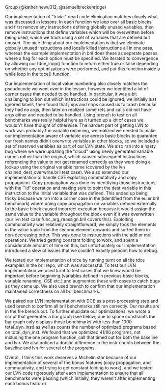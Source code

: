 Group (@katherinewu312, @samuelbreckenridge)

Our implementation of "trivial" dead code elimination matches closely what was discussed in lessons. In each
function we loop over all basic blocks and first remove any instructions defining globally unused variables, then
remove instructions that define variables which will be overwritten before being used, which we track using a set of
variables that are defined but unused. The nice thing about our implementation is that we eliminate globally unused instructions and locally killed instructions all in one pass, whereas the example implementation in bril does these as separate passes, where a flag for each option must be specified. We iterated to convergence by allowing our tdce_loop() function to return either true or false depending on whether any optimizations were performed, and put this function inside a while loop in the tdce() function.
 
Our implementation of local value numbering also closely matches the pseudocode we went over in the lesson, however we identified a lot of corner cases that needed to be handled. In particular, it was a bit challenging to iron out which instructions could be ignored, we initially just ignored labels, then found that jmps and nops caused us to crash because they had no args, then later on realized some rets and calls did not have args either and needed to be handled. Using brench to test on all benchmarks was really helpful here as it turned up a lot of cases we wouldn't have thought of otherwise. The hardest part of getting LVN to work was probably the variable renaming, we realized we needed to make our implementation aware of variable use across basic blocks to guarantee our fresh names didn't overwrite variables in other blocks, so we included a set of reserved variables as part of our LVN state. We also ran into a nasty bug where we were updating the "cloud" using newly generated variable names rather than the original, which caused subsequent instructions referencing the value to not get renamed correctly as they were doing a lookup using the original variable name (covered by the lvn chained_dest_overwrite.bril test case). We also extended our implementation to handle CSE exploiting commutativity and copy propagation. Copy propagation was done by identifying those instructions with the ``id" operation and making sure to point the dest variable in this instruction to the initial variable that was defined. This ended up being tricky because we ran into a corner case in the (identified from the euler.bril benchmark) where doing copy propagation on variables defined externally to the basic block caused incorrect execution because it would assign the same value to the variable throughout the block even if it was overwritten (our lvn test case func_arg_reassign.bril covers this). Exploiting communativity was relatively straightforward, we simply took the elements in the value tuple from the second element onwards and sorted them in non-decreasing order. This was done to instructions with the add or mul operations. We tried getting constant folding to work, and spent a considerable amount of time on this, but unfortunately our implementation introduced a slew of issues that we couldn't exactly pinpoint how to debug.

We tested our implementation of tdce by running turnt on all the tdce examples in the bril repo, which was successful. To test our LVN implementation we used turnt to test cases that we knew would be important before beginning (variables defined in previous basic blocks, variable renaming, CSE etc.) and augmented these with cases to catch bugs as they came up. We also used brench to confirm that our implementation maintained correctness on all bril benchmarks.

We paired our LVN implementation with DCE as a post-processing step and used brench to confirm all bril benchmarks
still ran correctly. Our results are in the file brench.out. To further elucidate our optimizations, we wrote a script that generates a bar graph (see below; due to space constraints the bar graph only displays those benchmarks with less than 1000 total_dyn_inst) as well as counts the number of optimized programs based on total_dyn_inst. We found that we optimized 41/96 programs, not including the one program function_call that timed out for both the baseline and lvn. We also noticed a drastic difference in the instr counts between the baseline and lvn for several of the programs.

Overall, I think this work deserves a Michelin star because of our implementation of several of the bonus features (copy propagation, and commutativity, and trying to get constant folding to work), and we tested our LVN code rigorously after each implementation to ensure that all benchmarks were passing (which initially, they weren't after implementing each bonus feature).